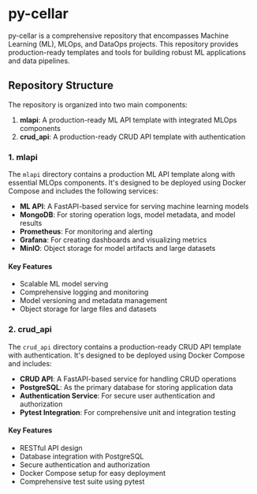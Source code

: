 # py-cellar

py-cellar is a comprehensive repository that encompasses Machine Learning (ML), MLOps, and DataOps projects. This repository provides production-ready templates and tools for building robust ML applications and data pipelines.

## Repository Structure

The repository is organized into two main components:

1. **mlapi**: A production-ready ML API template with integrated MLOps components
2. **crud_api**: A production-ready CRUD API template with authentication

### 1. mlapi

The `mlapi` directory contains a production ML API template along with essential MLOps components. It's designed to be deployed using Docker Compose and includes the following services:

- **ML API**: A FastAPI-based service for serving machine learning models
- **MongoDB**: For storing operation logs, model metadata, and model results
- **Prometheus**: For monitoring and alerting
- **Grafana**: For creating dashboards and visualizing metrics
- **MinIO**: Object storage for model artifacts and large datasets

#### Key Features

- Scalable ML model serving
- Comprehensive logging and monitoring
- Model versioning and metadata management
- Object storage for large files and datasets

### 2. crud_api

The `crud_api` directory contains a production-ready CRUD API template with authentication. It's designed to be deployed using Docker Compose and includes:

- **CRUD API**: A FastAPI-based service for handling CRUD operations
- **PostgreSQL**: As the primary database for storing application data
- **Authentication Service**: For secure user authentication and authorization
- **Pytest Integration**: For comprehensive unit and integration testing

#### Key Features

- RESTful API design
- Database integration with PostgreSQL
- Secure authentication and authorization
- Docker Compose setup for easy deployment
- Comprehensive test suite using pytest
